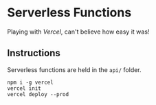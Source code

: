 # Serverless Functions

Playing with _Vercel_, can't believe how easy it was!

## Instructions

Serverless functions are held in the `api/` folder.

```
npm i -g vercel
vercel init
vercel deploy --prod
```
